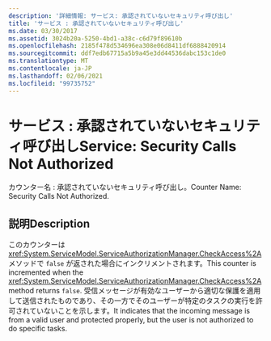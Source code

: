 ```yaml
---
description: '詳細情報: サービス: 承認されていないセキュリティ呼び出し'
title: 'サービス : 承認されていないセキュリティ呼び出し'
ms.date: 03/30/2017
ms.assetid: 3024b20a-5250-4bd1-a38c-c6d79f89610b
ms.openlocfilehash: 2185f478d534696ea308e06d8411df6888420914
ms.sourcegitcommit: ddf7edb67715a5b9a45e3dd44536dabc153c1de0
ms.translationtype: MT
ms.contentlocale: ja-JP
ms.lasthandoff: 02/06/2021
ms.locfileid: "99735752"
---
```

# <a name="service-security-calls-not-authorized"></a><span data-ttu-id="182d5-103">サービス : 承認されていないセキュリティ呼び出し</span><span class="sxs-lookup"><span data-stu-id="182d5-103">Service: Security Calls Not Authorized</span></span>

<span data-ttu-id="182d5-104">カウンター名 : 承認されていないセキュリティ呼び出し。</span><span class="sxs-lookup"><span data-stu-id="182d5-104">Counter Name: Security Calls Not Authorized.</span></span>  
  
## <a name="description"></a><span data-ttu-id="182d5-105">説明</span><span class="sxs-lookup"><span data-stu-id="182d5-105">Description</span></span>  

 <span data-ttu-id="182d5-106">このカウンターは <xref:System.ServiceModel.ServiceAuthorizationManager.CheckAccess%2A> メソッドで `false` が返された場合にインクリメントされます。</span><span class="sxs-lookup"><span data-stu-id="182d5-106">This counter is incremented when the <xref:System.ServiceModel.ServiceAuthorizationManager.CheckAccess%2A> method returns `false`.</span></span> <span data-ttu-id="182d5-107">受信メッセージが有効なユーザーから適切な保護を適用して送信されたものであり、その一方でそのユーザーが特定のタスクの実行を許可されていないことを示します。</span><span class="sxs-lookup"><span data-stu-id="182d5-107">It indicates that the incoming message is from a valid user and protected properly, but the user is not authorized to do specific tasks.</span></span>
